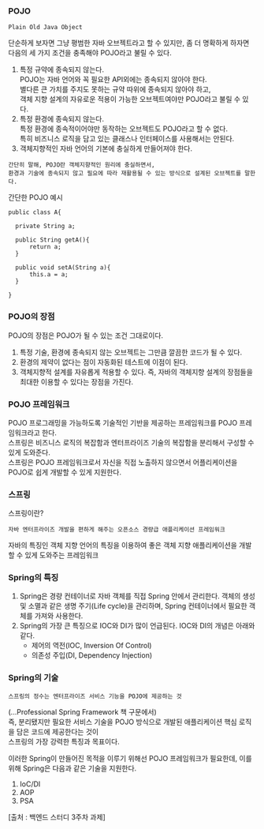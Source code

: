 ### POJO
```
Plain Old Java Object
```
단순하게 보자면 그냥 평범한 자바 오브젝트라고 할 수 있지만, 좀 더 명확하게 하자면 다음의 세 가지 조건을 충족해야 POJO라고 불릴 수 있다.

1. 특정 규약에 종속되지 않는다. </br>
   POJO는 자바 언어와 꼭 필요한 API외에는 종속되지 않아야 한다.</br>
   별다른 큰 가치를 주지도 못하는 규약 따위에 종속되지 않아야 하고,</br>
   객체 지향 설계의 자유로운 적용이 가능한 오브젝트여야만 POJO라고 불릴 수 있다.</br>
3. 특정 환경에 종속되지 않는다.</br>
   특정 환경에 종속적이어야만 동작하는 오브젝트도 POJO라고 할 수 없다.</br>
   특히 비즈니스 로직을 담고 있는 클래스나 인터페이스를 사용해서는 안된다.</br>
4. 객체지향적인 자바 언어의 기본에 충실하게 만들어져야 한다.</br>

```
간단히 말해, POJO란 객체지향적인 원리에 충실하면서,
환경과 기술에 종속되지 않고 필요에 따라 재활용될 수 있는 방식으로 설계된 오브젝트를 말한다.
```

간단한 POJO 예시
```
public class A{

  private String a;

  public String getA(){
      return a;
  }

  public void setA(String a){
      this.a = a;
  }

}
```

### POJO의 장점
POJO의 장점은 POJO가 될 수 있는 조건 그대로이다.
1. 특정 기술, 환경에 종속되지 않는 오브젝트는 그만큼 깔끔한 코드가 될 수 있다.
2. 환경의 제약이 없다는 점이 자동화된 테스트에 이점이 된다.
3. 객체지향적 설계를 자유롭게 적용할 수 있다.
즉, 자바의 객체지향 설계의 장점들을 최대한 이용할 수 있다는 장점을 가진다.


### POJO 프레임워크
POJO 프로그래밍을 가능하도록 기술적인 기반을 제공하는 프레임워크를 POJO 프레임워크라고 한다. </br>
스프링은 비즈니스 로직의 복잡함과 엔터프라이즈 기술의 복잡함을 분리해서 구성할 수 있게 도와준다. </br>
스프링은 POJO 프레임워크로서 자신을 직접 노출하지 않으면서 어플리케이션을 POJO로 쉽게 개발할 수 있게 지원한다. </br>


### 스프링
스프링이란?
```
자바 엔터프라이즈 개발을 편하게 해주는 오픈소스 경량급 애플리케이션 프레임워크
```
자바의 특징인 객체 지향 언어의 특징을 이용하여 좋은 객체 지향 애플리케이션을 개발할 수 있게 도와주는 프레임워크


### Spring의 특징
1. Spring은 경량 컨테이너로 자바 객체를 직접 Spring 안에서 관리한다.
   객체의 생성 및 소멸과 같은 생명 주기(Life cycle)을 관리하며, Spring 컨테이너에서 필요한 객체를 가져와 사용한다.
2. Spring의 가장 큰 특징으로 IOC와 DI가 많이 언급된다. IOC와 DI의 개념은 아래와 같다.
   * 제어의 역전(IOC, Inversion Of Control)
   * 의존성 주입(DI, Dependency Injection)

  
### Spring의 기술
```
스프링의 정수는 엔터프라이즈 서비스 기능을 POJO에 제공하는 것
```
(...Professional Spring Framework 책 구문에서) </br>
즉, 분리됐지만 필요한 서비스 기술을 POJO 방식으로 개발된 애플리케이션 핵심 로직을 담은 코드에 제공한다는 것이 </br>
스프링의 가장 강력한 특징과 목표이다.

이러한 Spring이 만들어진 목적을 이루기 위해선 POJO 프레임워크가 필요한데, 이를 위해 Spring은 다음과 같은 기술을 지원한다.
1. IoC/DI
2. AOP
3. PSA


[출처 : 백엔드 스터디 3주차 과제]
